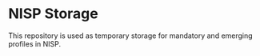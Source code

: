 # NISP Storage

This repository is used as temporary storage for mandatory and emerging profiles in NISP.


